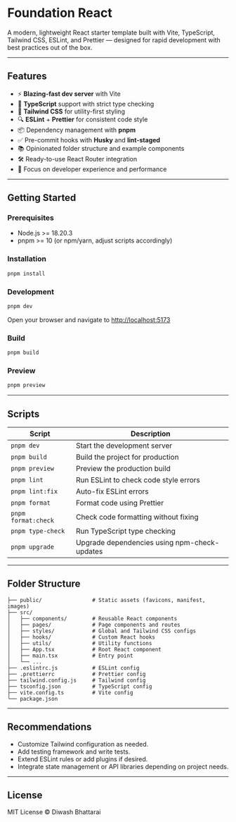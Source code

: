 # Foundation React

A modern, lightweight React starter template built with Vite, TypeScript, Tailwind CSS, ESLint, and Prettier — designed for rapid development with best practices out of the box.

---

## Features

- ⚡️ **Blazing-fast dev server** with Vite
- 💪 **TypeScript** support with strict type checking
- 🎨 **Tailwind CSS** for utility-first styling
- 🔍 **ESLint** + **Prettier** for consistent code style
- 📦 Dependency management with **pnpm**
- ✅ Pre-commit hooks with **Husky** and **lint-staged**
- 📚 Opinionated folder structure and example components
- 🛠️ Ready-to-use React Router integration
- 🎯 Focus on developer experience and performance

---

## Getting Started

### Prerequisites

- Node.js >= 18.20.3
- pnpm >= 10 (or npm/yarn, adjust scripts accordingly)

### Installation

```bash
pnpm install
```

### Development

```bash
pnpm dev
```

Open your browser and navigate to [http://localhost:5173](http://localhost:5173)

### Build

```bash
pnpm build
```

### Preview

```bash
pnpm preview
```

---

## Scripts

| Script              | Description                                  |
| ------------------- | -------------------------------------------- |
| `pnpm dev`          | Start the development server                 |
| `pnpm build`        | Build the project for production             |
| `pnpm preview`      | Preview the production build                 |
| `pnpm lint`         | Run ESLint to check code style errors        |
| `pnpm lint:fix`     | Auto-fix ESLint errors                       |
| `pnpm format`       | Format code using Prettier                   |
| `pnpm format:check` | Check code formatting without fixing         |
| `pnpm type-check`   | Run TypeScript type checking                 |
| `pnpm upgrade`      | Upgrade dependencies using npm-check-updates |

---

## Folder Structure

```
├── public/                # Static assets (favicons, manifest, images)
├── src/
│   ├── components/        # Reusable React components
│   ├── pages/             # Page components and routes
│   ├── styles/            # Global and Tailwind CSS configs
│   ├── hooks/             # Custom React hooks
│   ├── utils/             # Utility functions
│   ├── App.tsx            # Root React component
│   ├── main.tsx           # Entry point
│   └── ...
├── .eslintrc.js           # ESLint config
├── .prettierrc            # Prettier config
├── tailwind.config.js     # Tailwind config
├── tsconfig.json          # TypeScript config
├── vite.config.ts         # Vite config
└── package.json
```

---

## Recommendations

- Customize Tailwind configuration as needed.
- Add testing framework and write tests.
- Extend ESLint rules or add plugins if desired.
- Integrate state management or API libraries depending on project needs.

---

## License

MIT License © Diwash Bhattarai
